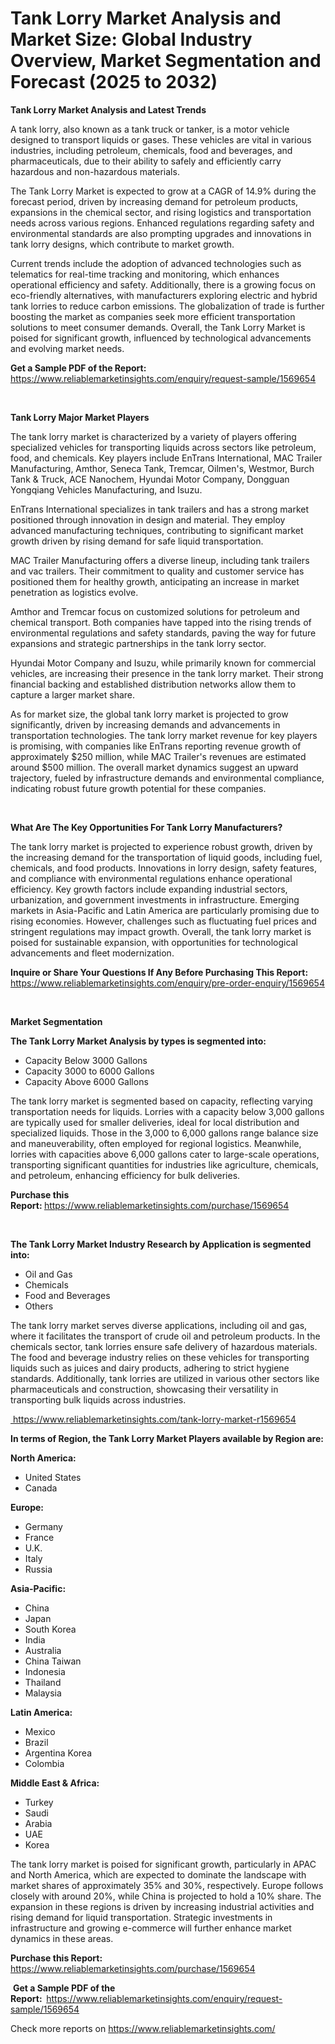<p><h1>Tank Lorry Market Analysis and Market Size: Global Industry Overview, Market Segmentation and Forecast (2025 to 2032)</h1></p><p><strong>Tank Lorry Market Analysis and Latest Trends</strong></p>
<p><p>A tank lorry, also known as a tank truck or tanker, is a motor vehicle designed to transport liquids or gases. These vehicles are vital in various industries, including petroleum, chemicals, food and beverages, and pharmaceuticals, due to their ability to safely and efficiently carry hazardous and non-hazardous materials. </p><p>The Tank Lorry Market is expected to grow at a CAGR of 14.9% during the forecast period, driven by increasing demand for petroleum products, expansions in the chemical sector, and rising logistics and transportation needs across various regions. Enhanced regulations regarding safety and environmental standards are also prompting upgrades and innovations in tank lorry designs, which contribute to market growth. </p><p>Current trends include the adoption of advanced technologies such as telematics for real-time tracking and monitoring, which enhances operational efficiency and safety. Additionally, there is a growing focus on eco-friendly alternatives, with manufacturers exploring electric and hybrid tank lorries to reduce carbon emissions. The globalization of trade is further boosting the market as companies seek more efficient transportation solutions to meet consumer demands. Overall, the Tank Lorry Market is poised for significant growth, influenced by technological advancements and evolving market needs.</p></p>
<p><strong>Get a Sample PDF of the Report:&nbsp;</strong> <a href="https://www.reliablemarketinsights.com/enquiry/request-sample/1569654?utm_campaign=2204&utm_medium=2&utm_source=Github&utm_content=ia&utm_term=25032025&utm_id=tank-lorry">https://www.reliablemarketinsights.com/enquiry/request-sample/1569654</a></p>
<p>&nbsp;</p>
<p><strong>Tank Lorry Major Market Players</strong></p>
<p><p>The tank lorry market is characterized by a variety of players offering specialized vehicles for transporting liquids across sectors like petroleum, food, and chemicals. Key players include EnTrans International, MAC Trailer Manufacturing, Amthor, Seneca Tank, Tremcar, Oilmen's, Westmor, Burch Tank & Truck, ACE Nanochem, Hyundai Motor Company, Dongguan Yongqiang Vehicles Manufacturing, and Isuzu. </p><p>EnTrans International specializes in tank trailers and has a strong market positioned through innovation in design and material. They employ advanced manufacturing techniques, contributing to significant market growth driven by rising demand for safe liquid transportation.</p><p>MAC Trailer Manufacturing offers a diverse lineup, including tank trailers and vac trailers. Their commitment to quality and customer service has positioned them for healthy growth, anticipating an increase in market penetration as logistics evolve.</p><p>Amthor and Tremcar focus on customized solutions for petroleum and chemical transport. Both companies have tapped into the rising trends of environmental regulations and safety standards, paving the way for future expansions and strategic partnerships in the tank lorry sector.</p><p>Hyundai Motor Company and Isuzu, while primarily known for commercial vehicles, are increasing their presence in the tank lorry market. Their strong financial backing and established distribution networks allow them to capture a larger market share.</p><p>As for market size, the global tank lorry market is projected to grow significantly, driven by increasing demands and advancements in transportation technologies. The tank lorry market revenue for key players is promising, with companies like EnTrans reporting revenue growth of approximately $250 million, while MAC Trailer's revenues are estimated around $500 million. The overall market dynamics suggest an upward trajectory, fueled by infrastructure demands and environmental compliance, indicating robust future growth potential for these companies.</p></p>
<p>&nbsp;</p>
<p><strong>What Are The Key Opportunities For Tank Lorry Manufacturers?</strong></p>
<p><p>The tank lorry market is projected to experience robust growth, driven by the increasing demand for the transportation of liquid goods, including fuel, chemicals, and food products. Innovations in lorry design, safety features, and compliance with environmental regulations enhance operational efficiency. Key growth factors include expanding industrial sectors, urbanization, and government investments in infrastructure. Emerging markets in Asia-Pacific and Latin America are particularly promising due to rising economies. However, challenges such as fluctuating fuel prices and stringent regulations may impact growth. Overall, the tank lorry market is poised for sustainable expansion, with opportunities for technological advancements and fleet modernization.</p></p>
<p><strong>Inquire or Share Your Questions If Any Before Purchasing This Report:</strong> <a href="https://www.reliablemarketinsights.com/enquiry/pre-order-enquiry/1569654?utm_campaign=2204&utm_medium=2&utm_source=Github&utm_content=ia&utm_term=25032025&utm_id=tank-lorry">https://www.reliablemarketinsights.com/enquiry/pre-order-enquiry/1569654</a></p>
<p>&nbsp;</p>
<p><strong>Market Segmentation</strong></p>
<p><strong>The Tank Lorry Market Analysis by types is segmented into:</strong></p>
<p><ul><li>Capacity Below 3000 Gallons</li><li>Capacity 3000 to 6000 Gallons</li><li>Capacity Above 6000 Gallons</li></ul></p>
<p><p>The tank lorry market is segmented based on capacity, reflecting varying transportation needs for liquids. Lorries with a capacity below 3,000 gallons are typically used for smaller deliveries, ideal for local distribution and specialized liquids. Those in the 3,000 to 6,000 gallons range balance size and maneuverability, often employed for regional logistics. Meanwhile, lorries with capacities above 6,000 gallons cater to large-scale operations, transporting significant quantities for industries like agriculture, chemicals, and petroleum, enhancing efficiency for bulk deliveries.</p></p>
<p><strong>Purchase this Report:&nbsp;</strong><a href="https://www.reliablemarketinsights.com/purchase/1569654?utm_campaign=2204&utm_medium=2&utm_source=Github&utm_content=ia&utm_term=25032025&utm_id=tank-lorry">https://www.reliablemarketinsights.com/purchase/1569654</a></p>
<p>&nbsp;</p>
<p><strong>The Tank Lorry Market Industry Research by Application is segmented into:</strong></p>
<p><ul><li>Oil and Gas</li><li>Chemicals</li><li>Food and Beverages</li><li>Others</li></ul></p>
<p><p>The tank lorry market serves diverse applications, including oil and gas, where it facilitates the transport of crude oil and petroleum products. In the chemicals sector, tank lorries ensure safe delivery of hazardous materials. The food and beverage industry relies on these vehicles for transporting liquids such as juices and dairy products, adhering to strict hygiene standards. Additionally, tank lorries are utilized in various other sectors like pharmaceuticals and construction, showcasing their versatility in transporting bulk liquids across industries.</p></p>
<p><a href="https://www.reliablemarketinsights.com/tank-lorry-market-r1569654?utm_campaign=2204&utm_medium=2&utm_source=Github&utm_content=ia&utm_term=25032025&utm_id=tank-lorry">&nbsp;https://www.reliablemarketinsights.com/tank-lorry-market-r1569654</a></p>
<p><strong>In terms of Region, the Tank Lorry Market Players available by Region are:</strong></p>
<p>
    <p> <strong> North America: </strong>
        <ul>
            <li>United States</li>
            <li>Canada</li>
        </ul>
        </p> 
    <p> <strong> Europe: </strong>
        <ul>
            <li>Germany</li>
            <li>France</li>
            <li>U.K.</li>
            <li>Italy</li>
            <li>Russia</li>
        </ul>
        </p> 
    <p> <strong> Asia-Pacific: </strong>
        <ul>
            <li>China</li>
            <li>Japan</li>
            <li>South Korea</li>
            <li>India</li>
            <li>Australia</li>
            <li>China Taiwan</li>
            <li>Indonesia</li>
            <li>Thailand</li>
            <li>Malaysia</li>
        </ul>
        </p> 
    <p> <strong> Latin America: </strong>
        <ul>
            <li>Mexico</li>
            <li>Brazil</li>
            <li>Argentina Korea</li>
            <li>Colombia</li>
        </ul>
        </p> 
    <p> <strong> Middle East & Africa: </strong>
        <ul>
            <li>Turkey</li>
            <li>Saudi</li>
            <li>Arabia</li>
            <li>UAE</li>
            <li>Korea</li>
        </ul>
    </p>
    </p>
<p><p>The tank lorry market is poised for significant growth, particularly in APAC and North America, which are expected to dominate the landscape with market shares of approximately 35% and 30%, respectively. Europe follows closely with around 20%, while China is projected to hold a 10% share. The expansion in these regions is driven by increasing industrial activities and rising demand for liquid transportation. Strategic investments in infrastructure and growing e-commerce will further enhance market dynamics in these areas.</p></p>
<p><strong>Purchase this Report: </strong><a href="https://www.reliablemarketinsights.com/purchase/1569654?utm_campaign=2204&utm_medium=2&utm_source=Github&utm_content=ia&utm_term=25032025&utm_id=tank-lorry">https://www.reliablemarketinsights.com/purchase/1569654</a></p>
<p>&nbsp;<strong>Get a Sample PDF of the Report:&nbsp;&nbsp;</strong><a href="https://www.reliablemarketinsights.com/enquiry/request-sample/1569654?utm_campaign=2204&utm_medium=2&utm_source=Github&utm_content=ia&utm_term=25032025&utm_id=tank-lorry">https://www.reliablemarketinsights.com/enquiry/request-sample/1569654</a></p>
<p><strong></strong></p>
<p>Check more reports on <a href="https://www.reliablemarketinsights.com/?utm_campaign=2204&utm_medium=2&utm_source=Github&utm_content=ia&utm_term=25032025&utm_id=tank-lorry">https://www.reliablemarketinsights.com/</a></p>